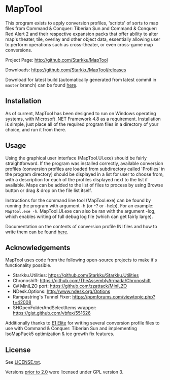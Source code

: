 # MapTool

This program exists to apply conversion profiles, 'scripts' of sorts to map files from Command & Conquer: Tiberian Sun and Command & Conquer: Red Alert 2 and their respective expansion packs that offer ability to alter map's theater, tile, overlay and other object data, essentially allowing user to perform operations such as cross-theater, or even cross-game map conversions.

Project Page: http://github.com/Starkku/MapTool

Downloads: https://github.com/Starkku/MapTool/releases

Download for latest build (automatically generated from latest commit in `master` branch) can be found [here](https://github.com/Starkku/MapTool/releases/tag/latest).

## Installation

As of current, MapTool has been designed to run on Windows operating systems, with Microsoft .NET Framework 4.8 as a requirement. Installation is simple, just place all of the required program files in a directory of your choice, and run it from there. 

## Usage

Using the graphical user interface (MapTool.UI.exe) should be fairly straightforward. If the program was installed correctly, available conversion profiles (conversion profiles are loaded from subdirectory called 'Profiles' in the program directory) should be displayed in a list for user to choose from, with a description for each of the profiles displayed next to the list if available. Maps can be added to the list of files to process by using Browse button or drag & drop on the file list itself.

Instructions for the command line tool (MapTool.exe) can be found by running the program with argument -h (or -? or -help). For an example: `MapTool.exe -h`.
MapTool.UI.exe can also be ran with the argument -log, which enables writing of full debug log file (which can get fairly large).

Documentation on the contents of conversion profile INI files and how to write them can be found [here](Conversion-Profile-Documentation.md).

## Acknowledgements

MapTool uses code from the following open-source projects to make it's functionality possible.

* Starkku.Utilities: https://github.com/Starkku/Starkku.Utilities
* Chronoshift: https://github.com/TheAssemblyArmada/Chronoshift
* C# MiniLZO port: https://github.com/zzattack/MiniLZO
* NDesk.Options: http://www.ndesk.org/Options
* Rampastring's Tunnel Fixer: https://ppmforums.com/viewtopic.php?t=42008
* SHOpenFolderAndSelectItems wrapper: https://gist.github.com/vbfox/551626

Additionally thanks to [E1 Elite](https://ppmforums.com/profile.php?mode=viewprofile&u=7356) for writing several conversion profile files to use with Command & Conquer: Tiberian Sun and implementing IsoMapPack5 optimization & ice growth fix features.

## License

See [LICENSE.txt](LICENSE.txt).

Versions [prior to 2.0](https://github.com/Starkku/MapTool/tree/24f3ed763bd2deef7fa6fbc5c08f0542e463924f) were licensed under GPL version 3.

